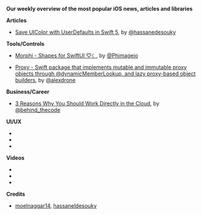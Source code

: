 **Our weekly overview of the most popular iOS news, articles and libraries**


**Articles**

* [Save UIColor with UserDefaults in Swift 5](https://medium.com/@hassaneldesouky/save-uicolor-with-userdefaults-in-swift-5-951ef1aa88e8), by [@hassanedesouky](https://twitter.com/hassanedesouky)


**Tools/Controls**

* [Morphi - Shapes for SwiftUI ♡☾](https://github.com/phimage/morphi), by [@Phimageio](https://twitter.com/Phimageio)

* [Proxy - Swift package that implements mutable and immutable proxy objects through @dynamicMemberLookup, and lazy proxy-based object builders](https://github.com/alexdrone/Proxy), by [@alexdrone](https://twitter.com/alexdrone)

**Business/Career**

* [3 Reasons Why You Should Work Directly in the Cloud](https://www.welcometothejungle.co/en/articles/reasons-work-cloud), by [@behind_thecode](https://twitter.com/behind_thecode)

**UI/UX**

*
*
*

**Videos**

*
*
*

**Credits**

* [moelnaggar14](https://github.com/MoElnaggar14), [hassaneldesouky](https://github.com/HassanElDesouky)

